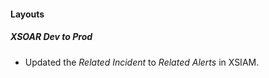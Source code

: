 
#### Layouts
##### XSOAR Dev to Prod
- Updated the *Related Incident* to *Related Alerts* in XSIAM.
